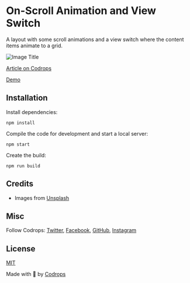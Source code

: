 # On-Scroll Animation and View Switch

A layout with some scroll animations and a view switch where the content items animate to a grid.

![Image Title](https://i7x7p5b7.stackpathcdn.com/codrops/wp-content/uploads/2022/10/ScrollAnim_feat.jpg)

[Article on Codrops](https://tympanus.net/codrops/?p=65117)

[Demo](http://tympanus.net/Development/OnScrollViewSwitch/)


## Installation

Install dependencies:

```
npm install
```

Compile the code for development and start a local server:

```
npm start
```

Create the build:

```
npm run build
```

## Credits

- Images from [Unsplash](https://unsplash.com/)

## Misc

Follow Codrops: [Twitter](http://www.twitter.com/codrops), [Facebook](http://www.facebook.com/codrops), [GitHub](https://github.com/codrops), [Instagram](https://www.instagram.com/codropsss/)

## License
[MIT](LICENSE)

Made with :blue_heart:  by [Codrops](http://www.codrops.com)





